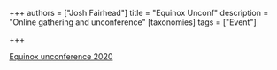 +++
authors = ["Josh Fairhead"]
title = "Equinox Unconf"
description = "Online gathering and unconference"
[taxonomies]
tags = ["Event"]

+++

[Equinox unconference 2020](https://unconference.hackalong.io/)